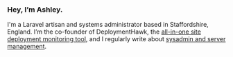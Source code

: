 ### Hey, I’m Ashley.

I'm a Laravel artisan and systems administrator based in Staffordshire, England. I’m the co-founder of DeploymentHawk, the [all-in-one site deployment monitoring tool](https://deploymenthawk.com/), and I regularly write about [sysadmin and server management](https://sysadminfordevs.com/).
